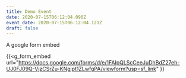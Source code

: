 ```yaml
---
title: Demo Event
date: 2020-07-15T06:12:04.090Z
event_date: 2020-07-15T06:12:04.121Z
draft: false
---
```

A google form embed 

{{<g_form_embed url="https://docs.google.com/forms/d/e/1FAIpQLScCeeJuDhBdZ27eh-UJ0FJ09Q-VjzCSrZu-KNgjpt1ZLwfgPA/viewform?usp=sf_link" }}
